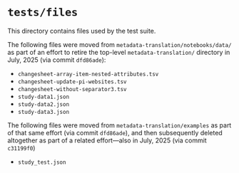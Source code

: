 # `tests/files`

This directory contains files used by the test suite.

The following files were moved from `metadata-translation/notebooks/data/` as part of an effort to retire the top-level `metadata-translation/` directory in July, 2025 (via commit `dfd86ade`):

- `changesheet-array-item-nested-attributes.tsv`
- `changesheet-update-pi-websites.tsv`
- `changesheet-without-separator3.tsv`
- `study-data1.json`
- `study-data2.json`
- `study-data3.json`

The following files were moved from `metadata-translation/examples` as part of that same effort (via commit `dfd86ade`), and then subsequently deleted altogether as part of a related effort—also in July, 2025 (via commit `c31199f0`)

- `study_test.json`

